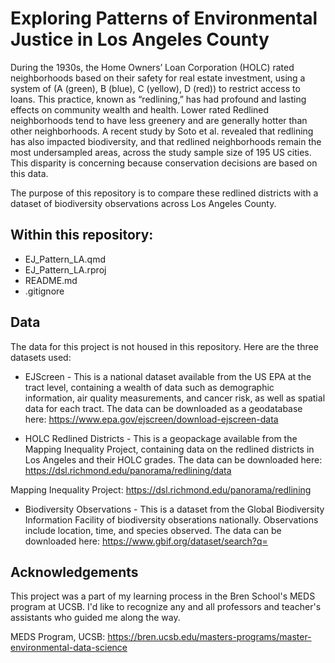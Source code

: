 # Exploring Patterns of Environmental Justice in Los Angeles County

During the 1930s, the Home Owners’ Loan Corporation (HOLC) rated neighborhoods based on their safety for real estate investment, using a system of (A (green), B (blue), C (yellow), D (red)) to restrict access to loans. This practice, known as “redlining,” has had profound and lasting effects on community wealth and health. Lower rated Redlined neighborhoods tend to have less greenery and are generally hotter than other neighborhoods. A recent study by Soto et al. revealed that redlining has also impacted biodiversity, and that redlined neighborhoods remain the most undersampled areas, across the study sample size of 195 US cities. This disparity is concerning because conservation decisions are based on this data.

The purpose of this repository is to compare these redlined districts with a dataset of biodiversity observations across Los Angeles County. 

## Within this repository:
- EJ_Pattern_LA.qmd
- EJ_Pattern_LA.rproj
- README.md
- .gitignore

## Data
The data for this project is not housed in this repository. Here are the three datasets used:
- EJScreen - This is a national dataset available from the US EPA at the tract level, containing a wealth of data such as demographic information, air quality measurements, and cancer risk, as well as spatial data for each tract. The data can be downloaded as a geodatabase here: https://www.epa.gov/ejscreen/download-ejscreen-data

- HOLC Redlined Districts - This is a geopackage available from the Mapping Inequality Project, containing data on the redlined districts in Los Angeles and their HOLC grades. The data can be downloaded here: https://dsl.richmond.edu/panorama/redlining/data

Mapping Inequality Project: https://dsl.richmond.edu/panorama/redlining

- Biodiversity Observations - This is a dataset from the Global Biodiversity Information Facility of biodiversity obserations nationally. Observations include location, time, and species observed. The data can be downloaded here: https://www.gbif.org/dataset/search?q=

## Acknowledgements
This project was a part of my learning process in the Bren School's MEDS program at UCSB. I'd like to recognize any and all professors and teacher's assistants who guided me along the way. 

MEDS Program, UCSB: https://bren.ucsb.edu/masters-programs/master-environmental-data-science
